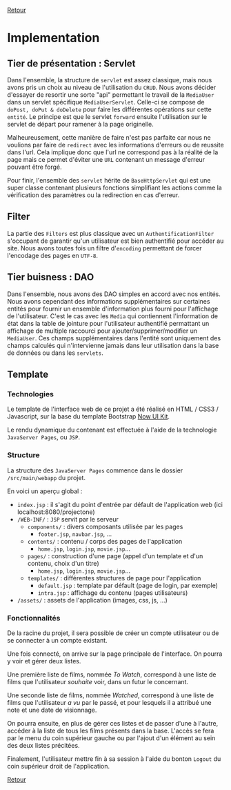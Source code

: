 [Retour](../README.md)


# Implementation

## Tier de présentation : Servlet

Dans l'ensemble, la structure de `servlet` est assez classique, mais nous avons pris un choix au niveau de l'utilisation du `CRUD`.
Nous avons décider d'essayer de resortir une sorte "api" permettant le travail de la `MediaUser` dans un servlet spécifique `MediaUserServlet`.
Celle-ci se compose de `doPost, doPut & doDelete` pour faire les différentes opérations sur cette `entité`.
Le principe est que le servlet `forward` ensuite l'utilisation sur le servlet de départ pour ramener à la page originelle.

Malheureusement, cette manière de faire n'est pas parfaite car nous ne voulions par faire de `redirect` avec les informations d'erreurs ou de reussite dans l'url.
Cela implique donc que l'url ne correspond pas à la réalité de la page mais ce permet d'éviter une `URL` contenant un message d'erreur pouvant être forgé.

Pour finir, l'ensemble des `servlet` hérite de `BaseHttpServlet` qui est une super classe contenant plusieurs fonctions simplifiant les actions comme la vérification des paramètres ou la redirection en cas d'erreur.

## Filter

La partie des `Filters` est plus classique avec un `AuthentificationFilter` s'occupant de garantir qu'un utilisateur est bien authentifié pour accéder au site.
Nous avons toutes fois un filtre d'`encoding` permettant de forcer l'encodage des pages en `UTF-8`.

## Tier buisness : DAO

Dans l'ensemble, nous avons des DAO simples en accord avec nos entités.
Nous avons cependant des informations supplémentaires sur certaines entités pour fournir un ensemble d'information plus fourni pour l'affichage de l'utilisateur.
C'est le cas avec les `Media` qui contiennent l'information de état dans la table de jointure pour l'utilisateur authentifié permattant un affichage de multiple raccourci pour ajouter/supprimer/modifier un `MediaUser`.
Ces champs supplémentaires dans l'entité sont uniquement des champs calculés qui n'intervienne jamais dans leur utilisation dans la base de données ou dans les `servlets`.

## Template

### Technologies

Le template de l'interface web de ce projet a été réalisé en HTML / CSS3 / Javascript, sur la base du template Bootstrap [Now UI Kit](https://demos.creative-tim.com/now-ui-kit/index.html).

Le rendu dynamique du contenant est effectuée à l'aide de la technologie `JavaServer Pages`, ou `JSP`.

### Structure

La structure des `JavaServer Pages` commence dans le dossier `/src/main/webapp` du projet.

En voici un aperçu global :

- `index.jsp` : il s'agit du point d'entrée par défault de l'application web (ici localhost:8080/projectone)
- `/WEB-INF/` : `JSP` servit par le serveur
    - `components/` : divers composants utilisée par les pages
        - `footer.jsp`, `navbar.jsp`, ...
    - `contents/` : contenu / corps des pages de l'application
        - `home.jsp`, `login.jsp`, `movie.jsp`...
    - `pages/` : construction d'une page (appel d'un template et d'un contenu, choix d'un titre)
        - `home.jsp`, `login.jsp`, `movie.jsp`...
    - `templates/` : différentes structures de page pour l'application
        - `default.jsp` : template par défault (page de login, par exemple)
        - `intra.jsp` : affichage du contenu (pages utilisateurs)
- `/assets/` : assets de l'application (images, css, js, ...)

### Fonctionnalités

De la racine du projet, il sera possible de créer un compte utilisateur ou de se connecter à un compte existant.

Une fois connecté, on arrive sur la page principale de l'interface.
On pourra y voir et gérer deux listes.

Une première liste de films, nommée *To Watch*, correspond à une liste de films que l'utilisateur *souhaite* voir, dans un futur le concernant.

Une seconde liste de films, nommée *Watched*, correspond à une liste de films que l'utilisateur *a vu* par le passé, et pour lesquels il a attribué une note et une date de visionnage.

On pourra ensuite, en plus de gérer ces listes et de passer d'une à l'autre, accéder à la liste de tous les films présents dans la base.
L'accès se fera par le menu du coin supérieur gauche ou par l'ajout d'un élément au sein des deux listes précitées.

Finalement, l'utilisateur mettre fin à sa session à l'aide du bonton `Logout` du coin supérieur droit de l'application.


[Retour](../README.md)
